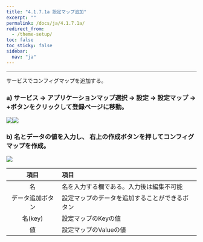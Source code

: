 ```yaml
---
title: "4.1.7.1a 設定マップ追加"
excerpt: ""
permalink: /docs/ja/4.1.7.1a/
redirect_from:
  - /theme-setup/
toc: false
toc_sticky: false
sidebar:
  nav: "ja"
---
```



---

サービスでコンフィグマップを追加する。

### a\) サービス → アプリケーションマップ選択 → 設定 → 設定マップ → +ボタンをクリックして登録ページに移動。
![](/assets/JP/2.5/3.1.6-1a_1.png)![](/assets/JP/2.5/3.1.6-1a_2.png)

### b\) 名とデータの値を入力し、 右上の作成ボタンを押してコンフィグマップを作成。

![](/assets/JP/2.5/3.1.6-1a_3.png)

| **項目** | **項目** |
| :---: | :--- |
| 名 | 名を入力する欄である。入力後は編集不可能 |
| データ追加ボタン | 設定マップのデータを追加することができるボタン |
| 名(key) | 設定マップのKeyの値 |
| 値 | 設定マップのValueの値 |



